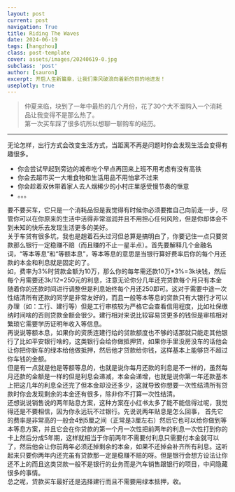 ```yaml
---
layout: post
current: post
navigation: True
title: Riding The Waves
date: 2024-06-19
tags: [hangzhou]
class: post-template
cover: assets/images/20240619-0.jpg
subclass: 'post'
author: [sauron]
excerpt: 开启人生新篇章，让我们乘风破浪向着新的目的地进发！
useplotly: true
---
```


> 仲夏来临，块到了一年中最热的几个月份，花了30个大不溜购入一个消耗品让我变得不是那么热了。  
> 第一次买车踩了很多坑所以想聊一聊购车的经历。

-----

无论怎样，出行方式会改变生活方式，当距离不再是问题时你会发现生活会变得有趣很多。  
* 你会尝试早起到旁边的城市吃个早点再回来上班不用考虑有没有高铁
* 你会去超市买一大堆食物和生活用品不用怕拿不过来
* 你会趁着双休带着家人去人烟稀少的小村庄里感受慢节奏的惬意
* 。。。

要不要买车，它只是一个消耗品但是我觉得有时候你必须要推自己向前走一步，尽管你可以在你原来的生活中活得非常滋润并且不用担心任何风险，但是你却体会不到未知的快乐去发现生活更多的美好。  
关于车贷有很多坑，我也是趟着石头过河但总算是搞明白了，你要记住一点只要贷款那么银行一定稳赚不赔（而且赚的不止一星半点）。首先要解释几个金融名词，“等本等息”和“等额本息”，等本等息的意思是当银行算好费率后你的每个月还款的本金和利息就是固定的了。  
如，费率为3%时贷款金额为10万，那么你的每年需还款10万*3%=3k块钱，然后每个月需要还3k/12=250元的利息，注意无论你分几年还完贷款每个月只有本金随着你的还款时间进行调整但是利息始终每个月还250即可。这对于需要中途一次性结清所有还款的同学是非常友好的，而且一般等本等息的贷款只有大银行才可以办理（如：工行、建行等）但是工行审核较为严格它会查看信用程度，比如社保缴纳时间啥的否则贷款金额会很少。建行相对来说比较容易贷更多的钱但是审核相对繁琐它需要学历证明年收入等信息。  
再说说等额本息，如果你的资质连建行给的贷款额度也不够的话那就只能走其他银行了比如平安银行啥的，这类银行会给你做抵押贷，如果你手里没房没车的话他会让你把你新车的绿本给他做抵押，然后他才贷款给你钱，这样基本上能够贷不超过你车钱的金额。  
但是有一点就是他是等额等息的，也就是说你每月还款的利息是不一样的，虽然每月还款的金额是一样的但是利息会递减，本金会递增，也就是说你第一年还款基本上把这几年的利息全还完了但本金却没还多少，这就导致你想要一次性结清所有贷款时你会发现剩余的本金还有很多，除非你不打算一次性结清。  
还想说说销售说的两年贴息方案，这种方案在小红书太多了能不能信得过呢，我觉得还是不要相信，因为你永远玩不过银行。先说说两年贴息是怎么回事， 首先它的费率是非常高的一般会4到5厘之间（正常是3厘左右）然后它也可以给你做到等本等息方案，并且它会在你贷款的第一个月一次性把前两年的利息一次性打到你的卡上然后分成5年期，这样就相当于你前两年不需要付利息只需要付本金就可以了，然后他会让你前两年必须还掉剩余的本金，如果不还掉会补齐所有利息。这听起来只要你两年内还完虽有贷款那一定是稳赚不赔的呀。但是银行会想方设法让你还不上的而且这类贷款一般不是银行的业务而是汽车销售跟银行的项目，中间隐藏很多的事情。  
总之呢，贷款买车最好还是选择建行而且不需要用绿本抵押，收。




